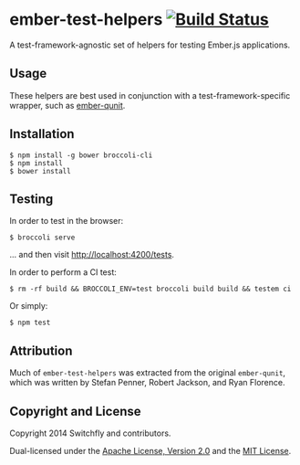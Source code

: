 # ember-test-helpers [![Build Status](https://secure.travis-ci.org/switchfly/ember-test-helpers.png?branch=master)](http://travis-ci.org/switchfly/ember-test-helpers)

A test-framework-agnostic set of helpers for testing Ember.js applications.

## Usage

These helpers are best used in conjunction with a test-framework-specific wrapper, such as
[ember-qunit](https://github.com/rwjblue/ember-qunit).

## Installation

```
$ npm install -g bower broccoli-cli
$ npm install
$ bower install
```

## Testing

In order to test in the browser:

```
$ broccoli serve
```

... and then visit [http://localhost:4200/tests](http://localhost:4200/tests).

In order to perform a CI test:

```
$ rm -rf build && BROCCOLI_ENV=test broccoli build build && testem ci
```

Or simply:

```
$ npm test
```

## Attribution

Much of `ember-test-helpers` was extracted from the original `ember-qunit`, which
was written by Stefan Penner, Robert Jackson, and  Ryan Florence. 

## Copyright and License

Copyright 2014 Switchfly and contributors.

Dual-licensed under the [Apache License, Version 2.0](./APACHE-LICENSE) and the [MIT License](./MIT-LICENSE).

